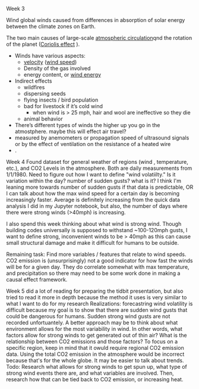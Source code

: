 Week 3

Wind
 global winds caused from differences in absorption of solar energy between the climate zones on Earth.

The two main causes of large-scale [atmospheric circulation](https://en.wikipedia.org/wiki/Atmospheric_circulation)qnd the rotation of the planet ([Coriolis effect](https://en.wikipedia.org/wiki/Coriolis_effect)
).

- Winds have various aspects:
    - [velocity](https://en.wikipedia.org/wiki/Velocity) ([wind speed](https://en.wikipedia.org/wiki/Wind_speed))
    - Density of the gas involved
    - energy content, or [wind energy](https://en.wikipedia.org/wiki/Wind_energy)
- Indirect effects
    - wildfires
    - dispersing seeds
    - flying insects / bird population
    - bad for livestock if it’s cold wind
        - when wind is > 25 mph, hair and wool are ineffective so they die
    - animal behavior
- There’s different types of winds the higher up you go in the atmostphere. maybe this will effect air travel?
- measured by anemometers or propagation speed of ultrasound signals or by the effect of ventilation on the resistance of a heated wire
- .


Week 4
Found dataset for general weather of regions (wind , temperature, etc.), and CO2 Levels in the atmosphere.
Both are daily measurements from 1/1/1980.
Need to figure out how I want to define "wind volatiilty." Is it variation within the day? number of sudden gusts? what is it?
I think I'm leaning more towards number of sudden gusts if that data is predictable, OR I can talk about how the max wind speed
for a certain day is becoming increasingly faster. Average is definitely increasing from the quick data analysis I did in my
Jupyter notebook, but also, the number of days where there were strong winds (>40mph) is increasing.

I also spend this week thinking about what wind is strong wind. Though building codes universally is supposed to withstand
~100-120mph gusts, I want to define strong, inconvenient winds to be > 40mph as this can cause small structural damage and
make it difficult for humans to be outside.

Remaining task: Find more variables / features that relate to wind speeds. CO2 emission is (unsurprisingly) not a good
indicator for how fast the winds will be for a given day. They do correlate somewhat with max temperature, and precipitation
so there may need to be some work done in making a causal effect framework.

Week 5
did a lot of reading for preparing the tidbit presentation, but also tried to read it more in depth because the method it uses
is very similar to what I want to do for my research
Realizations: forecastring wind volatility is difficult because my goal is to show that there are sudden wind gusts that could
be dangerous for humans. Sudden strong wind gusts are not recorded unfortuantely. A better approach may be to think about what
environment allows for the most variability in wind. In other words, what factors allow for strong winds to get generated out
of thin air? What is the relationship between CO2 emissions and those factors?
To focus on a specific region, keep in mind that it owuld require regional CO2 emission data. Using the total CO2 emission in
the atmosphere would be incorrect because that's for the whole globe. It may be easier to talk about trends.
Todo: Research what allows for strong winds to get spun up, what type of strong wind events there are, and what variables are
involved. Then, research how that can be tied back to CO2 emission, or increasing heat.